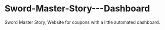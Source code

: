 # Sword-Master-Story---Dashboard
Sword Master Story, Website for coupons with a little automated dashboard.
